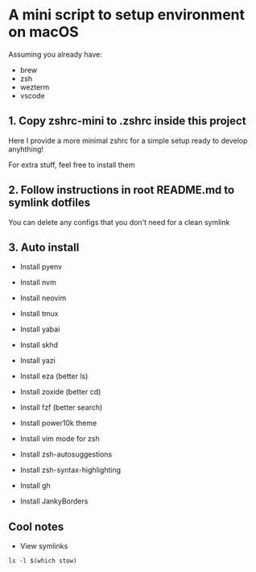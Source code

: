 # A mini script to setup environment on macOS

Assuming you already have:

- brew
- zsh
- wezterm
- vscode

## 1. Copy zshrc-mini to .zshrc inside this project

Here I provide a more minimal zshrc for a simple setup ready to develop anyhthing!

For extra stuff, feel free to install them

## 2. Follow instructions in root README.md to symlink dotfiles

You can delete any configs that you don't need for a clean symlink

## 3. Auto install

- Install pyenv
- Install nvm

- Install neovim
- Install tmux
- Install yabai
- Install skhd
- Install yazi

- Install eza (better ls)
- Install zoxide (better cd)
- Install fzf (better search)

- Install power10k theme
- Install vim mode for zsh
- Install zsh-autosuggestions
- Install zsh-syntax-highlighting

- Install gh
- Install JankyBorders

## Cool notes

- View symlinks

```
ls -l $(which stow)
```
